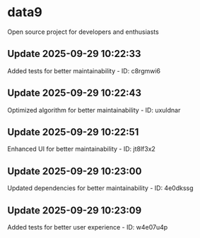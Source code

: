 # data9
Open source project for developers and enthusiasts

## Update 2025-09-29 10:22:33
Added tests for better maintainability - ID: c8rgmwi6


## Update 2025-09-29 10:22:43
Optimized algorithm for better maintainability - ID: uxuldnar


## Update 2025-09-29 10:22:51
Enhanced UI for better maintainability - ID: jt8lf3x2


## Update 2025-09-29 10:23:00
Updated dependencies for better maintainability - ID: 4e0dkssg


## Update 2025-09-29 10:23:09
Added tests for better user experience - ID: w4e07u4p


